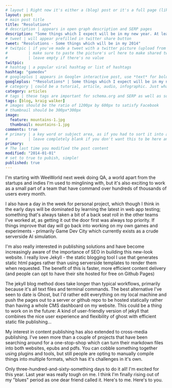 ```yaml
---
# layout | Right now it's either a (blog) post or it's a full page (like the index)
layout: post
# main post title
title: "Resolutions"
# description | appears in open graph description and SERP pages
description: "Some things which I expect will be in my new year. At least for now..."
# tweet | will appear prefilled in twitter share button
tweet: "Resolutions - Some things which will be in my 2014"
# twitpic | if you've made a tweet with a twitter picture (upload from the UI)
# 		  | make sure to paste the picture's url here to make shared tweets better
#         | leave empty if there's no value
twitpic:
# hashtag | a popular viral hashtag or list of hashtags
hashtag: "gamedev"
# googleplus | appears in Google+ interactive post, use *text* for bold and _text_ for underline
googleplus: "*Resolutions* | Some things which I expect will be in my new year. At least for now..."
# category | could be a tutorial, article, audio, infographic. Just whatever the format the content is.
category: articles
# tags | these tags are important for schema.org and SERP as well as some RSS feed readers
tags: [blog, kraig walker]
# images should be the ratio of 1200px by 600px to satisfy Facebook
# thumbnail should be 300px*300px
image:
  feature: mountains-1.jpg
  thumbnail: mountains-1.jpg
comments: true
# primary | a key word or subject area, as if you had to sort it into a subject folder
#         | leave completely blank if you don't want this to be here and just the post title
primary:
# The last time you modified the post content
modified: "2014-01-01"
# set to true to pubish, simple!
published: true
---
```


I'm starting with WeeWorld next week doing QA, a world apart from the startups and indies I'm used to minglining with, but it's also exciting to work as a small part of a team that have command over hundreds of thousands of users every month.

I also have a day in the week for personal project, which though I think in the early days will be dominated by learning the latest in web app testing; something that's always taken a bit of a back seat roll in the other teams I've worked at, as getting it out the door first was always top priority. If things improve that day will go back into working on my own games and experiments - primarily Game Dev City which currently exists as a crude serverside AI simulation.

I'm also really interested in publishing solutions and have become increasingly aware of the importance of SEO in building this new-look website. I really love Jekyll - the static blogging tool I use that generates static html pages rather than using serverside templates to render them when requested. The benefit of this is faster, more efficient content delivery (and people can opt to have their site hosted for free on Github Pages)

The jekyll blog method does take longer than typical workflows, primarily because it's all text files and terminal commands. The best alternative I've seen to date is Ghost, but I'd rather edit everything on my local machine and push the pages out to a server or github repo to be hosted statically rather than having a whole CMS dashboard on my website. This could be a thing to work on in the future: A kind of user-friendly version of jekyll that combines the nice user experience and flexibility of ghost with efficient static file publishing...

My interest in content publishing has also extended to cross-media publishing. I've seen more than a couple of projects that have been searching around for a one-stop-shop which can turn their markdown files into both websites, epubs and pdfs. You can cobble something together using plugins and tools, but still people are opting to manually compile things into multiple formats, which has it's challenges in it's own.

Only three-hundred-and-sixty-something days to do it all! I'm excited for this year. Last year was really tough on me. I think I'm finally rising out of my "blues" period as one dear friend called it. Here's to me. Here's to you.